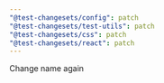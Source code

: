```yaml
---
"@test-changesets/config": patch
"@test-changesets/test-utils": patch
"@test-changesets/css": patch
"@test-changesets/react": patch
---
```


Change name again
